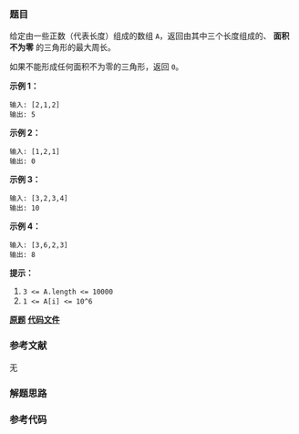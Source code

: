 ### 题目
给定由一些正数（代表长度）组成的数组 `A`，返回由其中三个长度组成的、 **面积不为零** 的三角形的最大周长。

如果不能形成任何面积不为零的三角形，返回 `0`。



**示例 1：**

    
    
    输入: [2,1,2]
    输出: 5
    

**示例 2：**

    
    
    输入: [1,2,1]
    输出: 0
    

**示例 3：**

    
    
    输入: [3,2,3,4]
    输出: 10
    

**示例 4：**

    
    
    输入: [3,6,2,3]
    输出: 8
    



**提示：**

  1. `3 <= A.length <= 10000`
  2. `1 <= A[i] <= 10^6`

 **[原题](https://leetcode-cn.com/problems/largest-perimeter-triangle/)**    **[代码文件]()**


### 参考文献
无

### 解题思路




### 参考代码

```go


```





